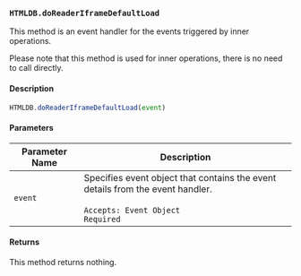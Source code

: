 ### `HTMLDB.doReaderIframeDefaultLoad`

This method is an event handler for the events triggered by inner operations.

Please note that this method is used for inner operations, there is no need to call directly.

#### Description

```javascript
HTMLDB.doReaderIframeDefaultLoad(event)
```

#### Parameters

| Parameter Name             | Description                               |
| -------------------------- | ----------------------------------------- |
| `event` | Specifies event object that contains the event details from the event handler.<br><br>`Accepts: Event Object`<br>`Required` |

#### Returns

This method returns nothing.